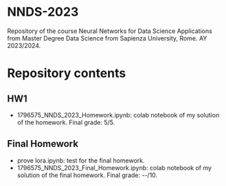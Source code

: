 # NNDS-2023
Repository of the course Neural Networks for Data Science Applications from Master Degree Data Science from Sapienza University, Rome. AY 2023/2024.

# Repository contents

## HW1
- 1796575_NNDS_2023_Homework.ipynb: colab notebook of my solution of the homework. Final grade: 5/5.

## Final Homework
- prove lora.ipynb: test for the final homework.
- 1796575_NNDS_2023_Final_Homework.ipynb: colab notebook of my solution of the final homework. Final grade: --/10.
